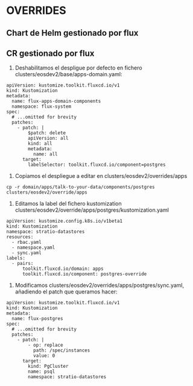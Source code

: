 # OVERRIDES

## Chart de Helm gestionado por flux

## CR gestionado por flux

1. Deshabilitamos el despligue por defecto en fichero clusters/eosdev2/base/apps-domain.yaml:

```
apiVersion: kustomize.toolkit.fluxcd.io/v1
kind: Kustomization
metadata:
  name: flux-apps-domain-components
  namespace: flux-system
spec:
  # ...omitted for brevity
  patches:
    - patch: |
        $patch: delete
        apiVersion: all
        kind: all
        metadata:
          name: all
      target:
        labelSelector: toolkit.fluxcd.io/component=postgres
```

1. Copiamos el despliegue a editar en clusters/eosdev2/overrides/apps

```
cp -r domain/apps/talk-to-your-data/components/postgres clusters/eosdev2/override/apps
```

1. Editamos la label del fichero kustomization clusters/eosdev2/override/apps/postgres/kustomization.yaml

```
apiVersion: kustomize.config.k8s.io/v1beta1
kind: Kustomization
namespace: stratio-datastores
resources:
  - rbac.yaml
  - namespace.yaml
  - sync.yaml
labels:
  - pairs:
      toolkit.fluxcd.io/domain: apps
      toolkit.fluxcd.io/component: postgres-override
```

1. Modificamos clusters/eosdev2/overrides/apps/postgres/sync.yaml, añadiendo el patch que queramos hacer:

```
apiVersion: kustomize.toolkit.fluxcd.io/v1
kind: Kustomization
metadata:
  name: flux-postgres
spec:
  # ...omitted for brevity
  patches:
    - patch: |
        - op: replace
          path: /spec/instances
          value: 0
      target:
        kind: PgCluster
        name: psql
        namespace: stratio-datastores
```
